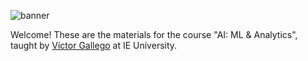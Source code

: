 
![banner](banner.png)

Welcome! These are the materials for the course "AI: ML & Analytics", taught by [Víctor Gallego](https://github.com/vicgalle) at IE University.

```{tableofcontents}
```
